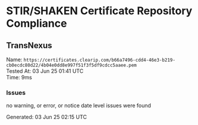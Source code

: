 # STIR/SHAKEN Certificate Repository Compliance

## TransNexus

Name: `https://certificates.clearip.com/b66a7496-cdd4-46e3-b219-cb0ecdc80d22/4b04e0dd8e997f51f3f5df9cdcc5aaee.pem`\
Tested At: 03 Jun 25 01:41 UTC\
Time: 9ms

### Issues

no warning, or error, or notice date level issues were found

Generated: 03 Jun 25 02:15 UTC